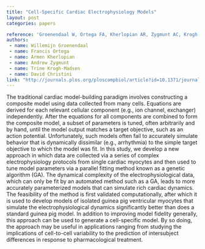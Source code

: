 ```yaml
---
title: "Cell-Specific Cardiac Electrophysiology Models"
layout: post
categories: papers

reference: 'Groenendaal W, Ortega FA, Kherlopian AR, Zygmunt AC, Krogh-Madsen T, Christini DJ. Cell-specific cardiac electrophysiology models. PLoS Comput Biol. 2015 Apr 30;11(4):e1004242.'
authors: 
 - name: Willemijn Groenendaal
 - name: Francis Ortega
 - name: Armen Kherlopian
 - name: Andrew Zygmunt
 - name: Trine Krogh-Madsen
 - name: David Christini
link: "http://journals.plos.org/ploscompbiol/article?id=10.1371/journal.pcbi.1004242"
---
```


The traditional cardiac model-building paradigm involves constructing a composite model using data collected from many cells. Equations are derived for each relevant cellular component (e.g., ion channel, exchanger) independently. After the equations for all components are combined to form the composite model, a subset of parameters is tuned, often arbitrarily and by hand, until the model output matches a target objective, such as an action potential. Unfortunately, such models often fail to accurately simulate behavior that is dynamically dissimilar (e.g., arrhythmia) to the simple target objective to which the model was fit. In this study, we develop a new approach in which data are collected via a series of complex electrophysiology protocols from single cardiac myocytes and then used to tune model parameters via a parallel fitting method known as a genetic algorithm (GA). The dynamical complexity of the electrophysiological data, which can only be fit by an automated method such as a GA, leads to more accurately parameterized models that can simulate rich cardiac dynamics. The feasibility of the method is first validated computationally, after which it is used to develop models of isolated guinea pig ventricular myocytes that simulate the electrophysiological dynamics significantly better than does a standard guinea pig model. In addition to improving model fidelity generally, this approach can be used to generate a cell-specific model. By so doing, the approach may be useful in applications ranging from studying the implications of cell-to-cell variability to the prediction of intersubject differences in response to pharmacological treatment.

